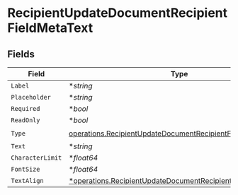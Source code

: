 # RecipientUpdateDocumentRecipientFieldMetaText


## Fields

| Field                                                                                                                                        | Type                                                                                                                                         | Required                                                                                                                                     | Description                                                                                                                                  |
| -------------------------------------------------------------------------------------------------------------------------------------------- | -------------------------------------------------------------------------------------------------------------------------------------------- | -------------------------------------------------------------------------------------------------------------------------------------------- | -------------------------------------------------------------------------------------------------------------------------------------------- |
| `Label`                                                                                                                                      | **string*                                                                                                                                    | :heavy_minus_sign:                                                                                                                           | N/A                                                                                                                                          |
| `Placeholder`                                                                                                                                | **string*                                                                                                                                    | :heavy_minus_sign:                                                                                                                           | N/A                                                                                                                                          |
| `Required`                                                                                                                                   | **bool*                                                                                                                                      | :heavy_minus_sign:                                                                                                                           | N/A                                                                                                                                          |
| `ReadOnly`                                                                                                                                   | **bool*                                                                                                                                      | :heavy_minus_sign:                                                                                                                           | N/A                                                                                                                                          |
| `Type`                                                                                                                                       | [operations.RecipientUpdateDocumentRecipientFieldMetaTypeText](../../models/operations/recipientupdatedocumentrecipientfieldmetatypetext.md) | :heavy_check_mark:                                                                                                                           | N/A                                                                                                                                          |
| `Text`                                                                                                                                       | **string*                                                                                                                                    | :heavy_minus_sign:                                                                                                                           | N/A                                                                                                                                          |
| `CharacterLimit`                                                                                                                             | **float64*                                                                                                                                   | :heavy_minus_sign:                                                                                                                           | N/A                                                                                                                                          |
| `FontSize`                                                                                                                                   | **float64*                                                                                                                                   | :heavy_minus_sign:                                                                                                                           | N/A                                                                                                                                          |
| `TextAlign`                                                                                                                                  | [*operations.RecipientUpdateDocumentRecipientTextAlign5](../../models/operations/recipientupdatedocumentrecipienttextalign5.md)              | :heavy_minus_sign:                                                                                                                           | N/A                                                                                                                                          |